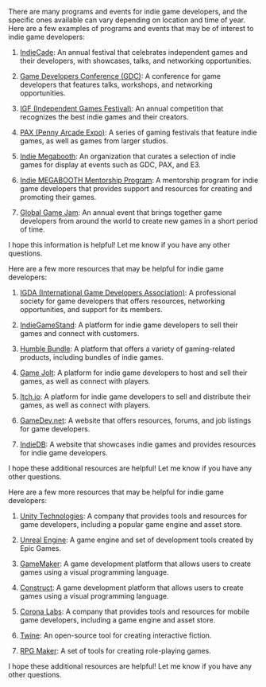 <div class="markdown prose w-full break-words dark:prose-invert light"><p>There are many programs and events for indie game developers, and the specific ones available can vary depending on location and time of year. Here are a few examples of programs and events that may be of interest to indie game developers:</p><ol><li><p><a href="https://www.indiecade.com/" target="_new">IndieCade</a>: An annual festival that celebrates independent games and their developers, with showcases, talks, and networking opportunities.</p></li><li><p><a href="https://www.gdconf.com/" target="_new">Game Developers Conference (GDC)</a>: A conference for game developers that features talks, workshops, and networking opportunities.</p></li><li><p><a href="https://www.igf.com/" target="_new">IGF (Independent Games Festival)</a>: An annual competition that recognizes the best indie games and their creators.</p></li><li><p><a href="https://www.paxsite.com/" target="_new">PAX (Penny Arcade Expo)</a>: A series of gaming festivals that feature indie games, as well as games from larger studios.</p></li><li><p><a href="https://www.indiemegabooth.com/" target="_new">Indie Megabooth</a>: An organization that curates a selection of indie games for display at events such as GDC, PAX, and E3.</p></li><li><p><a href="https://www.indiemegabooth.com/mentorship" target="_new">Indie MEGABOOTH Mentorship Program</a>: A mentorship program for indie game developers that provides support and resources for creating and promoting their games.</p></li><li><p><a href="https://globalgamejam.org/" target="_new">Global Game Jam</a>: An annual event that brings together game developers from around the world to create new games in a short period of time.</p></li></ol><p>I hope this information is helpful! Let me know if you have any other questions.</p></div>

<div class="markdown prose w-full break-words dark:prose-invert light"><p>Here are a few more resources that may be helpful for indie game developers:</p><ol><li><p><a href="https://www.igda.org/" target="_new">IGDA (International Game Developers Association)</a>: A professional society for game developers that offers resources, networking opportunities, and support for its members.</p></li><li><p><a href="https://www.indiegamestand.com/" target="_new">IndieGameStand</a>: A platform for indie game developers to sell their games and connect with customers.</p></li><li><p><a href="https://www.humblebundle.com/" target="_new">Humble Bundle</a>: A platform that offers a variety of gaming-related products, including bundles of indie games.</p></li><li><p><a href="https://gamejolt.com/" target="_new">Game Jolt</a>: A platform for indie game developers to host and sell their games, as well as connect with players.</p></li><li><p><a href="https://itch.io/" target="_new">Itch.io</a>: A platform for indie game developers to sell and distribute their games, as well as connect with players.</p></li><li><p><a href="https://www.gamedev.net/" target="_new">GameDev.net</a>: A website that offers resources, forums, and job listings for game developers.</p></li><li><p><a href="https://www.indiedb.com/" target="_new">IndieDB</a>: A website that showcases indie games and provides resources for indie game developers.</p></li></ol><p>I hope these additional resources are helpful! Let me know if you have any other questions.</p></div>

<div class="markdown prose w-full break-words dark:prose-invert light"><p>Here are a few more resources that may be helpful for indie game developers:</p><ol><li><p><a href="https://unity.com/" target="_new">Unity Technologies</a>: A company that provides tools and resources for game developers, including a popular game engine and asset store.</p></li><li><p><a href="https://www.unrealengine.com/" target="_new">Unreal Engine</a>: A game engine and set of development tools created by Epic Games.</p></li><li><p><a href="https://www.yoyogames.com/gamemaker" target="_new">GameMaker</a>: A game development platform that allows users to create games using a visual programming language.</p></li><li><p><a href="https://www.scirra.com/construct" target="_new">Construct</a>: A game development platform that allows users to create games using a visual programming language.</p></li><li><p><a href="https://www.coronalabs.com/" target="_new">Corona Labs</a>: A company that provides tools and resources for mobile game developers, including a game engine and asset store.</p></li><li><p><a href="https://twinery.org/" target="_new">Twine</a>: An open-source tool for creating interactive fiction.</p></li><li><p><a href="https://www.rpgmakerweb.com/" target="_new">RPG Maker</a>: A set of tools for creating role-playing games.</p></li></ol><p>I hope these additional resources are helpful! Let me know if you have any other questions.</p></div>
